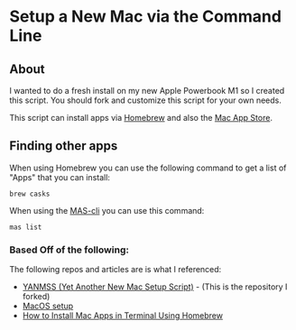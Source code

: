# Setup a New Mac via the Command Line

## About

I wanted to do a fresh install on my new Apple Powerbook M1 so I created this script. You should fork and customize this script for your own needs.

This script can install apps via [Homebrew](https://brew.sh) and also the [Mac App Store](https://github.com/mas-cli/mas). 

## Finding other apps

When using Homebrew you can use the following command to get a list of "Apps" that you can install:

`brew casks`

When using the [MAS-cli](https://github.com/mas-cli/mas) you can use this command:

`mas list`

### Based Off of the following:

The following repos and articles are is what I referenced:
- [YANMSS (Yet Another New Mac Setup Script)](https://github.com/mikeprivette/yanmss) - (This is the repository I forked)
- [MacOS setup](https://github.com/vol24pl/MacOS-setup)
- [How to Install Mac Apps in Terminal Using Homebrew](https://www.makeuseof.com/tag/install-mac-software-terminal-homebrew/)